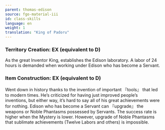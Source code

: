 ```yaml
---
parent: thomas-edison
source: fgo-material-iii
id: class-skills
language: en
weight: 1
translation: "King of Padoru"
---
```


### Territory Creation: EX (equivalent to D)

As the great Inventor King, establishes the Edison laboratory.
A labor of 24 hours is demanded when working under Edison who has become a Servant.

### Item Construction: EX (equivalent to D)

Went down in history thanks to the invention of important 『tools』 that led to modern times.
He’s criticized for having just improved people’s inventions, but either way, it’s hard to say all of his great achievements were for nothing.
Edison who has become a Servant can 『upgrade』 the weapons or Noble Phantasms possessed by Servants. The success rate is higher when the Mystery is lower.
However, upgrade of Noble Phantasms that sublimate achievements (Twelve Labors and others) is impossible.
